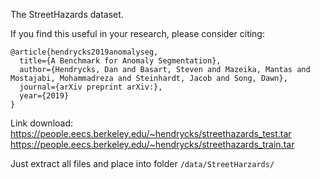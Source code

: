 The StreetHazards dataset.

If you find this useful in your research, please consider citing:

    @article{hendrycks2019anomalyseg,
      title={A Benchmark for Anomaly Segmentation},
      author={Hendrycks, Dan and Basart, Steven and Mazeika, Mantas and Mostajabi, Mohammadreza and Steinhardt, Jacob and Song, Dawn},
      journal={arXiv preprint arXiv:},
      year={2019}
    }
Link download:
https://people.eecs.berkeley.edu/~hendrycks/streethazards_test.tar
https://people.eecs.berkeley.edu/~hendrycks/streethazards_train.tar

Just extract all files and place into folder `/data/StreetHarzards/`

